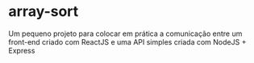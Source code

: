 # array-sort
Um pequeno projeto para colocar em prática a comunicação entre um front-end criado com ReactJS e uma API simples criada com NodeJS + Express
